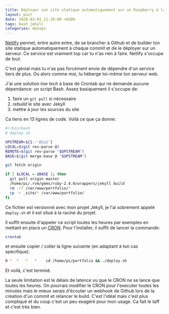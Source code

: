 ```yaml
---
title: Déployer son site statique automatiquement sur un Raspberry à la manière de Netlify
layout: post
date: 2020-03-01 11:20:00 +0200
tags: bash jekyll
categories: devops
---
```


[Netlify](https://www.netlify.com/) permet, entre autre entre, de se brancher à Github et de builder ton site statique automatiquement à chaque commit et de le déployer sur un serveur. Ce service est vraiment top car tu n'as rien à faire. Netlify s'occupe de tout.

C'est génial mais tu n'as pas forcément envie de dépendre d'un service tiers de plus. Ou alors comme moi, tu héberge toi-même ton serveur web.

J'ai une solution _low tech_ à base de Crontab qui ne demande aucune dépendance: un script Bash. Assez basiquement il s'occupe de:

1. faire un `git pull` si nécessaire
2. _rebuild_ le site avec Jekyll
3. mettre à jour les sources du site

Ca tiens en 13 lignes de code. Voilà ce que ça donne:

```bash
#!/bin/bash
# deploy.sh

UPSTREAM=${1:-'@{u}'}
LOCAL=$(git rev-parse @)
REMOTE=$(git rev-parse "$UPSTREAM")
BASE=$(git merge-base @ "$UPSTREAM")

git fetch origin

if [ $LOCAL = $BASE ]; then
  git pull origin master
  /home/pi/.rvm/gems/ruby-2.4.0/wrappers/jekyll build
  rm -rf /var/www/portfolio/*
  cp -r _site/* /var/www/portfolio/
fi
```

Ce fichier est versionné avec mon projet Jekyll, je l'ai sobrement appelé `deploy.sh` et il est situé à la racine du projet.

Il suffit ensuite d'appeler ce script toutes les heures par exemples en mettant en place un [CRON](https://fr.wikipedia.org/wiki/Cron#crontab). Pour l'installer, il suffit de lancer la commande:

```bash
crontab
```

et ensuite copier / coller la ligne suivante (en adaptant à ton cas spécifique).

```bash
0 *  *   *   *    cd /home/pi/portfolio && ./deploy.sh
```

Et voilà, c'est terminé.

La seule limitation est le délais de latence vu que le CRON ne se lance que toutes les heures. On pourrais modifier le CRON pour l'executer toutes les minutes mais le mieux serais d'écouter un webhook de Github lors de la création d'un commit et relancer le build. C'est l'idéal mais c'est plus compliqué et du coup c'est un peu exagéré pour mon usage. Ca fait le taff et c'est très bien.
